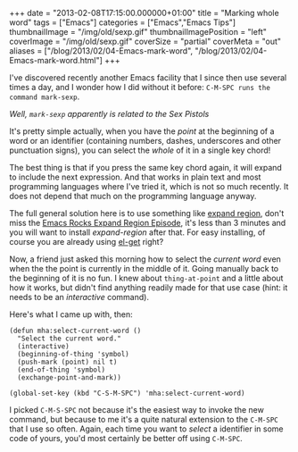 +++
date = "2013-02-08T17:15:00.000000+01:00"
title = "Marking whole word"
tags = ["Emacs"]
categories = ["Emacs","Emacs Tips"]
thumbnailImage = "/img/old/sexp.gif"
thumbnailImagePosition = "left"
coverImage = "/img/old/sexp.gif"
coverSize = "partial"
coverMeta = "out"
aliases = ["/blog/2013/02/04-Emacs-mark-word",
           "/blog/2013/02/04-Emacs-mark-word.html"]
+++

I've discovered recently another Emacs facility that I since then use
several times a day, and I wonder how I did without it before: 
`C-M-SPC runs
the command mark-sexp`.


*Well, `mark-sexp` apparently is related to the Sex Pistols*

It's pretty simple actually, when you have the 
*point* at the beginning of a
word or an identifier (containing numbers, dashes, underscores and other
punctuation signs), you can select the 
*whole* of it in a single key chord!

The best thing is that if you press the same key chord again, it will expand
to include the next expression. And that works in plain text and most
programming languages where I've tried it, which is not so much recently. It
does not depend that much on the programming language anyway.

The full general solution here is to use something like 
[expand region](https://github.com/magnars/expand-region.el), don't
miss the 
[Emacs Rocks Expand Region Episode](http://emacsrocks.com/e09.html), it's less than 3 minutes and you
will want to install 
*expand-region* after that. For easy installing, of
course you are already using 
[el-get](http://tapoueh.org/emacs/el-get.html) right?

Now, a friend just asked this morning how to select the 
*current word* even
when the the point is currently in the middle of it. Going manually back to
the beginning of it is no fun. I knew about 
`thing-at-point` and a little
about how it works, but didn't find anything readily made for that use case
(hint: it needs to be an 
*interactive* command).

Here's what I came up with, then:

~~~
(defun mha:select-current-word ()
  "Select the current word."
  (interactive)
  (beginning-of-thing 'symbol)
  (push-mark (point) nil t)
  (end-of-thing 'symbol)
  (exchange-point-and-mark))

(global-set-key (kbd "C-S-M-SPC") 'mha:select-current-word)
~~~


I picked 
`C-M-S-SPC` not because it's the easiest way to invoke the new
command, but because to me it's a quite natural extension to the 
`C-M-SPC`
that I use so often. Again, each time you want to 
*select* a identifier in
some code of yours, you'd most certainly be better off using 
`C-M-SPC`.
